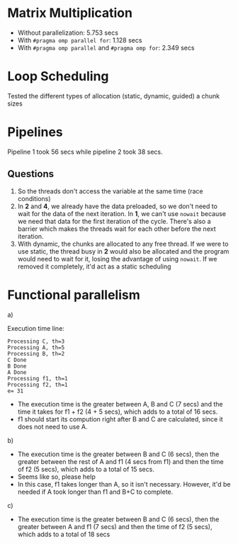# Matrix Multiplication

- Without parallelization: 5.753 secs
- With `#pragma omp parallel for`: 1.128 secs
- With `#pragma omp parallel` and `#pragma omp for`: 2.349 secs

# Loop Scheduling

Tested the different types of allocation (static, dynamic, guided) a chunk sizes

# Pipelines

Pipeline 1 took 56 secs while pipeline 2 took 38 secs.

## Questions
1. So the threads don't access the variable at the same time (race conditions)
2. In **2** and **4**, we already have the data preloaded, so we don't need to wait for the data of the next iteration.
In **1**, we can't use `nowait` because we need that data for the first iteration of the cycle. There's also a barrier
which makes the threads wait for each other before the next iteration.
3. With dynamic, the chunks are allocated to any free thread. If we were to use static, the thread busy in **2**
would also be allocated and the program would need to wait for it, losing the advantage of using `nowait`.
If we removed it completely, it'd act as a static scheduling

# Functional parallelism
a)

Execution time line:
```
Processing C, th=3
Processing A, th=5
Processing B, th=2
C Done
B Done
A Done
Processing f1, th=1
Processing f2, th=1
e= 31
```

- The execution time is the greater between A, B and C (7 secs) and the time it takes for f1 + f2 (4 + 5 secs), which
adds to a total of 16 secs.
- f1 should start its compution right after B and C are calculated, since it does not need to use A.

b)

- The execution time is the greater between B and C (6 secs), then the greater between the rest of A and f1 (4 secs from f1)
and then the time of f2 (5 secs), which adds to a total of 15 secs.
- Seems like so, please help
- In this case, f1 takes longer than A, so it isn't necessary. However, it'd be needed if A took longer than f1 and B+C to complete.

c)
- The execution time is the greater between B and C (6 secs), then the greater between A and f1 (7 secs) and then the time
of f2 (5 secs), which adds to a total of 18 secs
